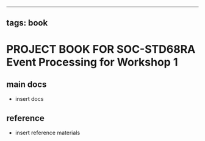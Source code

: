 
---
tags: book
---

PROJECT BOOK FOR SOC-STD68RA Event Processing for Workshop 1
===

main docs
---

- insert docs

reference
---

- insert reference materials

